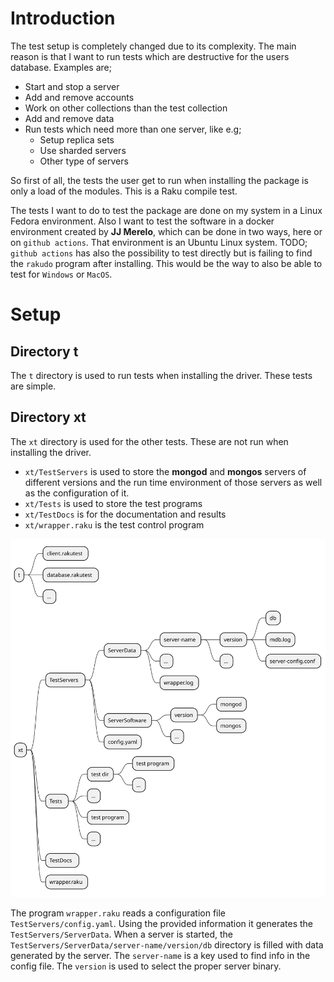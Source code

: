 # Introduction

The test setup is completely changed due to its complexity. The main reason is that I want to run tests which are destructive for the users database. Examples are;
* Start and stop a server
* Add and remove accounts
* Work on other collections than the test collection
* Add and remove data
* Run tests which need more than one server, like e.g;
  * Setup replica sets
  * Use sharded servers
  * Other type of servers

So first of all, the tests the user get to run when installing the package is only a load of the modules. This is a Raku compile test.

The tests I want to do to test the package are done on my system in a Linux Fedora environment. Also I want to test the software in a docker environment created by **JJ Merelo**, which can be done in two ways, here or on `github actions`. That environment is an Ubuntu Linux system.
TODO; `github actions` has also the possibility to test directly but is failing to find the `rakudo` program after installing. This would be the way to also be able to test for `Windows` or `MacOS`.

# Setup

## Directory **t**
The `t` directory is used to run tests when installing the driver. These tests are simple.

## Directory **xt**
The `xt` directory is used for the other tests. These are not run when installing the driver.

* `xt/TestServers` is used to store the **mongod** and **mongos** servers of different versions and the run time environment of those servers as well as the configuration of it.
* `xt/Tests` is used to store the test programs
* `xt/TestDocs` is for the documentation and results
* `xt/wrapper.raku` is the test control program
  
![file system](file-system.svg)

The program `wrapper.raku` reads a configuration file `TestServers/config.yaml`. Using the provided information it generates the `TestServers/ServerData`. When a server is started, the `TestServers/ServerData/server-name/version/db` directory is filled with data generated by the server. The `server-name` is a key used to find info in the config file. The `version` is used to select the proper server binary.
